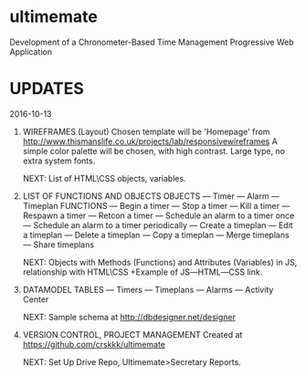 # ultimemate
Development of a Chronometer-Based Time Management Progressive Web Application

# UPDATES
2016-10-13
1. WIREFRAMES (Layout)
	Chosen template will be 'Homepage' from http://www.thismanslife.co.uk/projects/lab/responsivewireframes
	A simple color palette will be chosen, with high contrast.
	Large type, no extra system fonts.
	
	NEXT: List of HTML\CSS objects, variables.
	
2. LIST OF FUNCTIONS AND OBJECTS
	OBJECTS
	― Timer
	― Alarm
	― Timeplan
	FUNCTIONS
	― Begin a timer
	― Stop a timer
	― Kill a timer
	― Respawn a timer
	― Retcon a timer
	― Schedule an alarm to a timer once
	― Schedule an alarm to a timer periodically
	― Create a timeplan
	― Edit a timeplan
	― Delete a timeplan
	― Copy a timeplan
	― Merge timeplans
	― Share timeplans
	
	NEXT: Objects with Methods (Functions) and Attributes (Variables) in JS, relationship with HTML\CSS
		+Example of JS―HTML―CSS link.
	
3. DATAMODEL
	TABLES
	― Timers
	― Timeplans
	― Alarms
	― Activity Center
	
	NEXT: Sample schema at http://dbdesigner.net/designer
	
4. VERSION CONTROL, PROJECT MANAGEMENT
	Created at https://github.com/crskkk/ultimemate
	
	NEXT: Set Up Drive Repo, Ultimemate>Secretary Reports.
